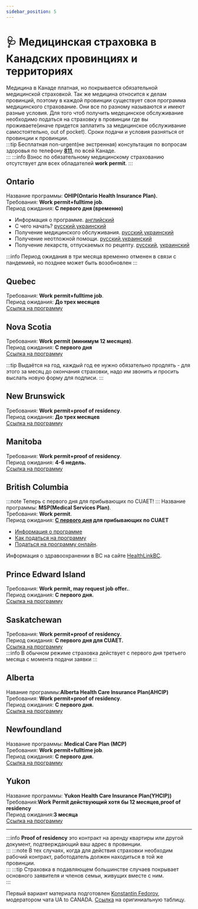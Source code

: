 ```yaml
---
sidebar_position: 5
---
```

#  🩺 Медицинская страховка в Канадских провинциях и территориях

Медицина в Канаде платная, но покрывается обязательной медицинской страховкой. Так же медицина относится к делам провинций, поэтому в каждой провинции существует своя программа медицинского страхование. Они все по разному называются и имеют разные условия. Для того чтоб получить медецинское обслуживание необходимо податься на страховку в провинции где вы проживаете(иначе придется заплатить за медицинское обслуживание самостоятельно, out of pocket). Сроки подачи и условия разняться от провинции к провинции.  
:::tip
Бесплатная non-urgent(не экстренная) консультация по вопросам здоровья по телефону [**811**](tel:811), по всей Канаде.  
:::
:::info
Взнос по обязательному медицинскому страхованию отсутствует для всех обладателей **work permit**.
:::
## Ontario
Название программы: **OHIP(Ontario Health Insurance Plan).**  
Требования: **Work permit+fulltime job**.  
Период ожидания: **С первого дня (временно)**  
- Информация о программе. [английский](https://www.ontario.ca/page/apply-ohip-and-get-health-card)  
- С чего начать? [русский](https://health.gov.on.ca/en/common/system/docs/getting_started_fs_russian.pdf),[украинский](https://health.gov.on.ca/en/common/system/docs/getting_started_fs_ukrainian.pdf)  
- Получение медицинского обслуживания. [русский](https://health.gov.on.ca/en/common/system/docs/getting_medical_care_fs_russian.pdf),[украинский](https://health.gov.on.ca/en/common/system/docs/getting_medical_care_fs_ukrainian.pdf)  
- Получение неотложной помощи. [русский](https://health.gov.on.ca/en/common/system/docs/getting_emergency_care_fs_russian.pdf),[украинский](https://health.gov.on.ca/en/common/system/docs/getting_emergency_care_fs_ukrainian.pdf)  
- Получение лекарств, отпускаемых по рецепту. [русский](https://health.gov.on.ca/en/common/system/docs/getting_prescription_drugs_fs_russian.pdf), [украинский](https://health.gov.on.ca/en/common/system/docs/getting_prescription_drugs_fs_ukrainian.pdf)  


:::info
Период ожидания в три месяца временно отменен в связи с пандемией, но позднее может быть возобновлен
:::

## Quebec 
Требования: **Work permit+fulltime job**.  
Период ожидания: **До трех месяцев**  
[Ссылка на программу](https://www.ramq.gouv.qc.ca/en/citizens/health-insurance/register)  

## Nova Scotia
Требования: **Work permit (минимум 12 месяцев)**.  
Период ожидания: **С первого дня**  
[Ссылка на программу](https://novascotia.ca/dhw/msi/health_cards.asp)  

:::tip
Выдаётся на год, каждый год ее нужно обязательно продлять - для этого за месяц до окончания страховки, надо им звонить и просить выслать новую форму для подписи.
:::

## New Brunswick
Требования: **Work permit+proof of residency**.  
Период ожидания: **До трех месяцев**  
[Ссылка на программу](https://www2.gnb.ca/content/gnb/en/departments/health/MedicarePrescriptionDrugPlan/content/medicare/ApplyingforaCard.html)  


## Manitoba
Требования: **Work permit+proof of residency**.  
Период ожидания: **4-6 недель.**  
[Ссылка на программу](https://www.gov.mb.ca/health/mhsip/index.html)  


## British Columbia
:::note
Теперь с первого дня для прибывающих по CUAET!
:::
Название программы: **MSP(Medical Services Plan)**.    
Требования: **Work permit**.  
Период ожидания: **[С первого дня](https://news.gov.bc.ca/releases/2022MUNI0025-000647) для прибывающих по CUAET**  
- [Информация о программе](https://www2.gov.bc.ca/gov/content/health/health-drug-coverage/msp/bc-residents)  
- [Как податься на программу](https://www2.gov.bc.ca/gov/content/health/health-drug-coverage/msp/bc-residents/eligibility-and-enrolment/how-to-enrol)
- [Податься на программу онлайн](https://my.gov.bc.ca/msp/enrolment/check-eligibility).  
  
Информация о здравоохранении в BC на сайте [HealthLinkBC](https://www.healthlinkbc.ca/).    

## Prince Edward Island
Требования: **Work permit, may request job offer.**.  
Период ожидания: **С первого дня.**  
[Ссылка на программу](https://www.princeedwardisland.ca/en/service/apply-for-pei-health-card-new-residents)  

## Saskatchewan
Требования: **Work permit+proof of residency**.  
Период ожидания: **С первого дня для CUAET.**  
[Ссылка на программу](https://www.ehealthsask.ca/residents/health-cards/Pages/Apply-for-a-Health-Card.aspx)  
:::info
В обычном режиме страховка действует с первого дня третьего месяца с момента подачи заявки
:::


## Alberta
Навание программы:**Alberta Health Care Insurance Plan(AHCIP)**  
Требования: **Work permit+proof of residency**.  
Период ожидания: **С первого дня.**  
[Ссылка на программу](https://www.alberta.ca/ahcip-apply.aspx)  

## Newfoundland
Название программы: **Medical Care Plan (MCP)**  
Требования: **Work permit+fulltime job**.  
Период ожидания: **С первого дня.**  
[Ссылка на программу](https://www.gov.nl.ca/hcs/mcp/)

## Yukon
Название программы: **Yukon Health Care Insurance Plan(YHCIP))**  
Требования:**Work Permit действующий хотя бы 12 месяцев,proof of residency**  
Период ожидания:**3 месяца**  
[Ссылка на программу](https://yukon.ca/en/health-care-card)  

------

:::info
**Proof of residency** это  контракт на аренду квартиры или другой документ, подтверждающий ваш адрес в провинции.  
:::
:::note
В тех случаях, когда для действия страховки необходим рабочий контракт, работодатель должен находиться в той же провинции.  
:::
:::tip
Страховка в подавляющем большинстве случаев покрывает основного заявителя и членов семьи, живущих вместе с ним.  
:::

Первый вариант материала подготовлен [Konstantin Fedorov](https://t.me/paors), модератором чата UA to CANADA. [Ссылка](https://docs.google.com/spreadsheets/d/1AuR536sq6cMBqTCqpjDSI1Dp6ZSx1MiowMCmLFm_4Ug/edit#gid=0) на оригиниальную таблицу.

